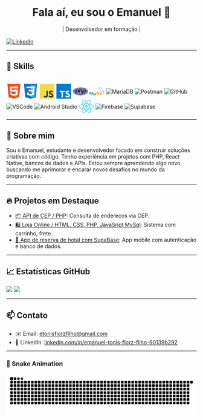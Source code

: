 <h1 align="center">Fala aí, eu sou o Emanuel 👋</h1>

<p align="center"> 
  | Desenvolvedor em formação |
 
<p align="left">
  <a href="https://www.linkedin.com/in/emanuel-tonis-florz-filho-90139b292/" target="blank">
    <img align="center" src="https://img.shields.io/badge/LinkedIn-0077B5?style=for-the-badge&logo=linkedin&logoColor=white" alt="LinkedIn" />
  </a>
</p>

---

## 🚀 Skills

<div style="display: inline_block"><br>
  <!-- Linguagens -->
  <img align="center" alt="HTML" height="40" width="40" src="https://raw.githubusercontent.com/devicons/devicon/master/icons/html5/html5-original.svg">
  <img align="center" alt="CSS" height="40" width="40" src="https://raw.githubusercontent.com/devicons/devicon/master/icons/css3/css3-original.svg">
  <img align="center" alt="JavaScript" height="40" width="40" src="https://raw.githubusercontent.com/devicons/devicon/master/icons/javascript/javascript-original.svg">
  <img align="center" alt="TypeScript" height="40" width="40" src="https://raw.githubusercontent.com/devicons/devicon/master/icons/typescript/typescript-original.svg">
  <img align="center" alt="PHP" height="40" width="40" src="https://raw.githubusercontent.com/devicons/devicon/master/icons/php/php-original.svg">

  <!-- Banco de dados -->
  <img align="center" alt="MySQL" height="40" width="40" src="https://raw.githubusercontent.com/devicons/devicon/master/icons/mysql/mysql-original-wordmark.svg">
  <img align="center" alt="MariaDB" height="60" width="90" src="https://www.vectorlogo.zone/logos/mariadb/mariadb-ar21.svg">

  <!-- Ferramentas -->
  <img align="center" alt="Postman" height="40" width="40" src="https://www.vectorlogo.zone/logos/getpostman/getpostman-icon.svg">
  <img align="center" alt="GitHub" height="50" width="50" src="https://www.vectorlogo.zone/logos/github/github-icon.svg">
  <img align="center" alt="VSCode" height="40" width="40" src="https://cdn.icon-icons.com/icons2/2107/PNG/512/file_type_vscode_icon_130084.png">
  <img align="center" alt="Android Studio" height="40" width="40" src="https://cdn.jsdelivr.net/gh/devicons/devicon/icons/androidstudio/androidstudio-original.svg">

  <!-- Frameworks e plataformas -->
  <img align="center" alt="React Native" height="40" width="40" src="https://raw.githubusercontent.com/devicons/devicon/master/icons/react/react-original.svg">
  <img align="center" alt="Firebase" height="40" width="40" src="https://www.vectorlogo.zone/logos/firebase/firebase-icon.svg">
  <img align="center" alt="Supabase" height="40" width="40" src="https://api.iconify.design/logos:supabase-icon.svg">
</div>

---

## 🧠 Sobre mim

Sou o Emanuel, estudante e desenvolvedor focado em construir soluções criativas com código. Tenho experiência em projetos com PHP, React Native, bancos de dados e APIs. Estou sempre aprendendo algo novo, buscando me aprimorar e encarar novos desafios no mundo da programação.

---

## 🔥 Projetos em Destaque

- [📦 API de CEP / PHP](https://github.com/EmanuelTFF/cep.git): Consulta de endereços via CEP.
- [🛍️ Loja Online / HTML, CSS, PHP, JavaSript MySql](https://github.com/EmanuelTFF/Infinity.git): Sistema com carrinho, frete.
- [📱 App de reserva de hotal com SupaBase](https://github.com/EmanuelTFF/helia): App mobile com autenticação e banco de dados.


---

## 📈 Estatísticas GitHub

<div align="left">
  <img height="180em" src="https://github-readme-stats-git-masterrstaa-rickstaa.vercel.app/api?username=EmanuelTFF&show_icons=true&theme=dark&include_all_commits=true&count_private=true"/>
 <img height="180em" src="https://github-readme-stats-git-masterrstaa-rickstaa.vercel.app/api/top-langs/?username=EmanuelTFF&layout=compact&langs_count=7&bg_color=000000&text_color=ffffff&title_color=ffffff&icon_color=79ff97&hide_border=true"/>
</div>

---

## 📫 Contato

- ✉️ Email: [etonisflorzfilho@gmail.com](mailto:etonisflorzfilho@gmail.com)
- 💼 LinkedIn: [linkedin.com/in/emanuel-tonis-florz-filho-90139b292](https://www.linkedin.com/in/emanuel-tonis-florz-filho-90139b292/)

---

### 🐍 Snake Animation

![Snake animation](https://github.com/georgepiter/georgepiter/blob/output/github-contribution-grid-snake.svg)
